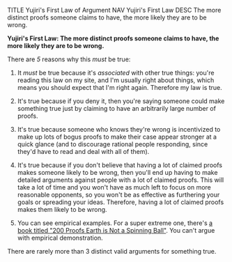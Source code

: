 TITLE Yujiri's First Law of Argument
NAV Yujiri's First Law
DESC The more distinct proofs someone claims to have, the more likely they are to be wrong.

**Yujiri's First Law: The more distinct proofs someone claims to have, the more likely they are to be wrong.**

There are *5* reasons why this *must* be true:

1. It *must* be true because it's *associated* with other true things: you're reading this law on my site, and I'm usually right about things, which means you should expect that I'm right again. Therefore my law is true.

2. It's true because if you deny it, then you're saying someone could make something true just by claiming to have an arbitrarily large number of proofs.

3. It's true because someone who knows they're wrong is incentivized to make up lots of bogus proofs to make their case appear stronger at a quick glance (and to discourage rational people responding, since they'd have to read and deal with all of them).

4. It's true because if you don't believe that having a lot of claimed proofs makes someone likely to be wrong, then you'll end up having to make detailed arguments against people with a lot of claimed proofs. This will take a lot of time and you won't have as much left to focus on more reasonable opponents, so you won't be as effective as furthering your goals or spreading your ideas. Therefore, having a lot of claimed proofs makes them likely to be wrong.

5. You can see empirical examples. For a super extreme one, there's [a book titled "200 Proofs Earth is Not a Spinning Ball"](https://www.amazon.com/200-Proofs-Earth-Spinning-Ball/dp/B072PPB3HB). You can't argue with empirical demonstration.

There are rarely more than 3 distinct valid arguments for something true.
